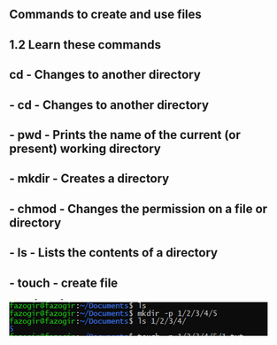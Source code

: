 ## Commands to create and use files ##
## 1.2 Learn these commands  ##
## cd - Changes to another directory ##
## - cd - Changes to another directory
## - pwd - Prints the name of the current (or present) working directory
## - mkdir - Creates a directory
## - chmod - Changes the permission on a file or directory
## - ls - Lists the contents of a directory
## - touch - create file ##

![task1](./img/1.2.1.PNG)